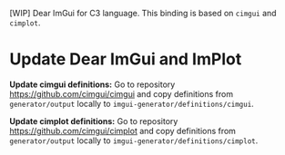 
[WIP] Dear ImGui for C3 language. This binding is based on `cimgui` and `cimplot`.

# Update Dear ImGui and ImPlot

**Update cimgui definitions:**
Go to repository https://github.com/cimgui/cimgui and copy definitions from `generator/output`
locally to `imgui-generator/definitions/cimgui`.

**Update cimplot definitions:**
Go to repository https://github.com/cimgui/cimplot and copy definitions from `generator/output`
locally to `imgui-generator/definitions/cimplot`.

